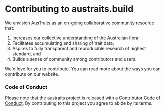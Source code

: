 # Contributing to austraits.build

We envision AusTraits as an on-going collaborative community resource that:

1. Increases our collective understanding of the Australian flora;
2. Facilitates accumulating and sharing of trait data;
3. Aspires to fully transparent and reproducible research of highest standard, and 
4. Builds a sense of community among contributors and users.

We'd love for you to contribute. You can read more about the ways you can contribute on our website.

### Code of Conduct

Please note that the austraits project is released with a
[Contributor Code of Conduct](CODE_OF_CONDUCT.md). By contributing to this
project you agree to abide by its terms.
